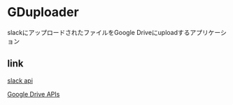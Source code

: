 GDuploader
====

slackにアップロードされたファイルをGoogle Driveにuploadするアプリケーション

## link

[slack api](https://api.slack.com/)

[Google Drive APIs](https://developers.google.com/drive/?hl=ja)

